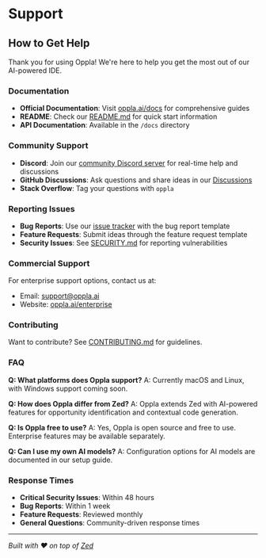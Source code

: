 # Support

## How to Get Help

Thank you for using Oppla! We're here to help you get the most out of our AI-powered IDE.

### Documentation

- **Official Documentation**: Visit [oppla.ai/docs](https://oppla.ai/docs) for comprehensive guides
- **README**: Check our [README.md](README.md) for quick start information
- **API Documentation**: Available in the `/docs` directory

### Community Support

- **Discord**: Join our [community Discord server](https://discord.gg/KZJD9WqCkS) for real-time help and discussions
- **GitHub Discussions**: Ask questions and share ideas in our [Discussions](https://github.com/Oppla-AI/oppla/discussions)
- **Stack Overflow**: Tag your questions with `oppla`

### Reporting Issues

- **Bug Reports**: Use our [issue tracker](https://github.com/Oppla-AI/oppla/issues) with the bug report template
- **Feature Requests**: Submit ideas through the feature request template
- **Security Issues**: See [SECURITY.md](SECURITY.md) for reporting vulnerabilities

### Commercial Support

For enterprise support options, contact us at:
- Email: support@oppla.ai
- Website: [oppla.ai/enterprise](https://oppla.ai/enterprise)

### Contributing

Want to contribute? See [CONTRIBUTING.md](CONTRIBUTING.md) for guidelines.

### FAQ

**Q: What platforms does Oppla support?**
A: Currently macOS and Linux, with Windows support coming soon.

**Q: How does Oppla differ from Zed?**
A: Oppla extends Zed with AI-powered features for opportunity identification and contextual code generation.

**Q: Is Oppla free to use?**
A: Yes, Oppla is open source and free to use. Enterprise features may be available separately.

**Q: Can I use my own AI models?**
A: Configuration options for AI models are documented in our setup guide.

### Response Times

- **Critical Security Issues**: Within 48 hours
- **Bug Reports**: Within 1 week
- **Feature Requests**: Reviewed monthly
- **General Questions**: Community-driven response times

---

*Built with ❤️ on top of [Zed](https://github.com/zed-industries/zed)*